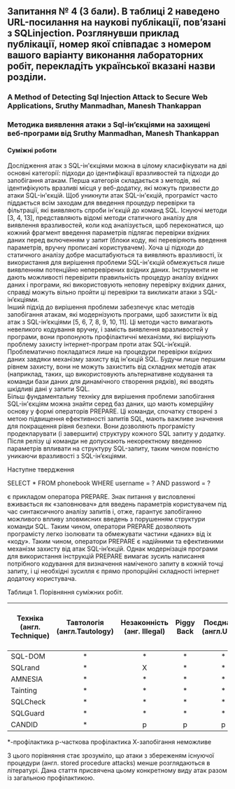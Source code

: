 ## Запитання № 4 (3 бали). В таблиці 2 наведено URL-посилання на наукові публікації, пов’язані з SQLinjection. Розглянувши приклад публікації, номер якої співпадає з номером вашого варіанту виконання лабораторних робіт, перекладіть української вказані назви розділи.


### A Method of Detecting Sql Injection Attack to Secure Web Applications, Sruthy Manmadhan, Manesh Thankappan <br>
### Методика виявлення атаки з Sql-ін’єкціями на захищені веб-програми від Sruthy Manmadhan, Manesh Thankappan <br>

#### Суміжні роботи

Дослідження атак з SQL-ін'єкціями можна в цілому класифікувати на дві основні категорії: підходи до ідентифікації вразливостей та підходи до запобігання атакам. Перша категорія складається з методів, які ідентифікують вразливі місця у веб-додатку, які можуть призвести до атаки SQL-ін'єкцій. Щоб уникнути атак SQL-ін'єкцій, програміст часто піддається всім заходам для введення процедур перевірки та фільтрації, які виявляють спроби ін'єкцій до команд SQL. Існуючі методи [3, 4, 13], представляють відомі методи статичного аналізу для виявлення вразливостей, коли код аналізується, щоб переконатися, що кожний фрагмент введення параметрів підлягає перевірки вхідних даних перед включенням у запит (блоки коду, які перевіряють введення параметрів, вручну прописані користувачем). Хоча ці підходи до статичного аналізу добре масштабуються та виявляють вразливості, їх використання для вирішення проблеми SQL-ін'єкцій обмежується лише виявленням потенційно неперевірених вхідних даних. Інструменти не дають можливості перевірити правильність процедур аналізу вхідних даних і програми, які використовують неповну перевірку вхідних даних, справді можуть вільно пройти ці перевірки та викликати атаки з SQL-ін’єкціями. <br>
Інший підхід до вирішення проблеми забезпечує клас методів запобігання атакам, які модернізують програми, щоб захистити їх від атак з SQL-ін’єкціями [5, 6, 7, 8, 9, 10, 11]. Ці методи часто вимагають невеликого кодування вручну, і замість виявлення вразливостей у програми, вони пропонують профілактичні механізми, які вирішують проблему захисту інтернет-програм проти атак SQL-ін’єкцій. Проблематично покладатися лише на процедури перевірки вхідних даних завдяки механізму захисту від ін'єкцій SQL. Будучи лише першим рівнем захисту, вони не можуть захистить від складних методів атак (наприклад, таких, що використовують альтернативне кодування та команди бази даних для динамічного створення рядків), які вводять шкідливі дані у запити SQL.<br>
Більш фундаментальну техніку для вирішення проблеми запобігання SQL-ін'єкціям можна знайти серед баз даних, що мають комерційну основу у формі операторів PREPARE. Ці команди, спочатку створені з метою підвищення ефективності запитів SQL, мають важливе значення для покращення рівня безпеки. Вони дозволяють програмісту продекларувати (і завершити) структуру кожного SQL запиту у додатку. Після релізу ці команди не допускають некоректному введенню параметрів впливати на структуру SQL-запиту, таким чином повністю уникаючи вразливості з SQL-ін’єкціями.

Наступне твердження <br>

SELECT * FROM phonebook WHERE username = ? AND password = ? <br>

є прикладом оператора PREPARE. Знак питання у висловленні вживається як «заповнювач» для введень параметрів користувачем під час синтаксичного аналізу запитів і, отже, гарантує запобіганню можливого впливу зловмисних введень з порушенням структури команди SQL. Таким чином, оператори PREPARE дозволяють програмісту легко ізолювати та обмежувати частини «даних» від іх «коду». Таким чином, оператори PREPARE є надійними та ефективними механізм захисту від атак SQL-ін’єкцій. Однак модернізація програми для використання інструкцій PREPARE вимагає зусиль написання потрібного кодування для визначення наміченого запиту в кожній точці запиту, і ці необхідні зусилля є прямо пропорційні складності інтернет додатоку користувача.

Таблиця 1. Порівняння суміжних робіт.

| Техніка (англ. Technique) | Тавтологія (англ.Tautology) | Незаконність (анг. Illegal) | Piggy Back | Поєднання (англ.Union) |  Збережена процедура (англ. Stored Procedure) | Висновок (англ. Inference) | Альтернативне кодування (англ. Alternate encoding) |
| ------------------------- | :-------------------------: | :-------------------------: | :--------: | :--------------------: | :-------------------------------------------: | :------------------------: | :------------------------------------------------: |
| SQL-DOM                   | \*                          | \*                          | \*         | \*                     | X                                             | \*                         | \*                                                 |
| SQLrand                   | \*                          | X                           | \*         | \*                     | X                                             | \*                         | X                                                  |
| AMNESIA                   | \*                          | \*                          | \*         | \*                     | X                                             | \*                         | \*                                                 |
| Tainting                  | \*                          | \*                          | \*         | \*                     | \*                                            | \*                         | \*                                                 |
| SQLCheck                  | \*                          | \*                          | \*         | \*                     | X                                             | \*                         | \*                                                 |
| SQLGuard                  | \*                          | \*                          | \*         | \*                     | X                                             | \*                         | \*                                                 |
| CANDID                    | \*                          | p                           | p          | p                      | X                                             | p                          | p                                                  |





*-профілактика 
р-часткова профілактика
Х-запобігання неможливе

З цього порівняння стає зрозуміло, що атаки з збереженям існуючої процедури (англ. stored procedure attacks) менше розглядаються в літературі. Дана стаття присвячена цьому конкретному виду атак разом із загальною профілактикою.
